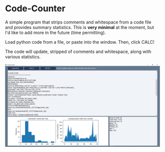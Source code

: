# Code-Counter
A simple program that strips comments and whitespace from a code file and provides summary statistics. This is **very minimal** at the moment, but I'd like to add more in the future (time permitting).

Load python code from a file, or paste into the window. Then, click CALC!

The code will update, stripped of comments and whitespace, along with various statistics.  

![](Images/after.PNG)   





  

